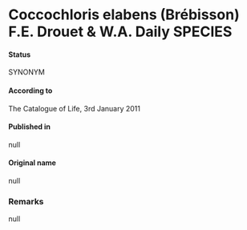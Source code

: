 # Coccochloris elabens (Brébisson) F.E. Drouet & W.A. Daily SPECIES

#### Status
SYNONYM

#### According to
The Catalogue of Life, 3rd January 2011

#### Published in
null

#### Original name
null

### Remarks
null